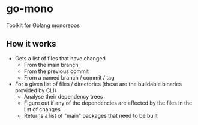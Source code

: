 go-mono
=======

Toolkit for Golang monorepos


How it works
------------

- Gets a list of files that have changed
    - From the main branch
    - From the previous commit
    - From a named branch / commit / tag
- For a given list of files / directories (these are the buildable binaries provided by CLI)
    - Analyse their dependency trees
    - Figure out if any of the dependencies are affected by the files in the list of changes
    - Returns a list of "main" packages that need to be built
